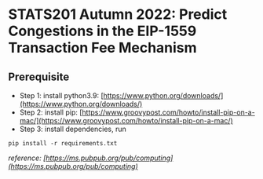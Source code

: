 # STATS201 Autumn 2022: Predict Congestions in the EIP-1559 Transaction Fee Mechanism

## Prerequisite
- Step 1: install python3.9: [https://www.python.org/downloads/](https://www.python.org/downloads/)
- Step 2: install pip: [https://www.groovypost.com/howto/install-pip-on-a-mac/](https://www.groovypost.com/howto/install-pip-on-a-mac/)
- Step 3: install dependencies, run

```shell
pip install -r requirements.txt
```
*reference: [https://ms.pubpub.org/pub/computing](https://ms.pubpub.org/pub/computing)*


